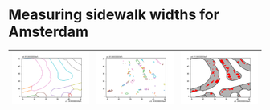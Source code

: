 # Measuring sidewalk widths for Amsterdam

| ![Sidewalk data](./media/examples/sidewalk.png) | ![Obstacles](./media/examples/obstacles.png)|![Sidewalk data with obstacles](./media/examples/sidewalk_with_obstacles.png) |
|:---:|:---:|:---:|


